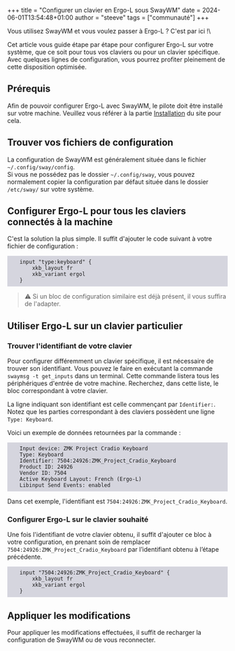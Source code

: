 +++
title = "Configurer un clavier en Ergo-L sous SwayWM"
date = 2024-06-01T13:54:48+01:00
author = "steeve"
tags = ["communauté"]
+++

<style>
  code { font-family: monospace; }
  pre { background-color: #6684; padding: 0.5em 2em; }
  pre > code { background-color: transparent; padding: 0; }
</style>

Vous utilisez SwayWM et vous voulez passer à Ergo-L ? C'est par ici !\

Cet article vous guide étape par étape pour configurer Ergo-L sur votre système, que ce soit pour tous vos claviers ou pour un clavier spécifique. Avec quelques lignes de configuration, vous pourrez profiter pleinement de cette disposition optimisée.


<!--more-->


## Prérequis

Afin de pouvoir configurer Ergo-L avec SwayWM, le pilote doit être installé sur votre machine.
Veuillez vous référer à la partie [Installation][1] du site pour cela. 

## Trouver vos fichiers de configuration

La configuration de SwayWM est généralement située dans le fichier `~/.config/sway/config`.\
Si vous ne possédez pas le dossier `~/.config/sway`, vous pouvez normalement copier la configuration par défaut située dans le dossier `/etc/sway/` sur votre système.

## Configurer Ergo-L pour tous les claviers connectés à la machine

C'est la solution la plus simple. Il suffit d'ajouter le code suivant à votre fichier de configuration :

```text
input "type:keyboard" {
    xkb_layout fr
    xkb_variant ergol
}
```

> ⚠ Si un bloc de configuration similaire est déjà présent, il vous suffira de l'adapter.

## Utiliser Ergo-L sur un clavier particulier

### Trouver l'identifiant de votre clavier

Pour configurer différemment un clavier spécifique, il est nécessaire de trouver son identifiant. Vous pouvez le faire en exécutant la commande `swaymsg -t get_inputs` dans un terminal. Cette commande listera tous les périphériques d'entrée de votre machine. Recherchez, dans cette liste, le bloc correspondant à votre clavier.

La ligne indiquant son identifiant est celle commençant par `Identifier:`. Notez que les parties correspondant à des claviers possèdent une ligne `Type: Keyboard`.

Voici un exemple de données retournées par la commande :

```text
Input device: ZMK Project Cradio Keyboard
Type: Keyboard
Identifier: 7504:24926:ZMK_Project_Cradio_Keyboard
Product ID: 24926
Vendor ID: 7504
Active Keyboard Layout: French (Ergo-L)
Libinput Send Events: enabled
```

Dans cet exemple, l'identifiant est `7504:24926:ZMK_Project_Cradio_Keyboard`.

### Configurer Ergo-L sur le clavier souhaité

Une fois l'identifiant de votre clavier obtenu, il suffit d'ajouter ce bloc à votre configuration, en prenant soin de remplacer `7504:24926:ZMK_Project_Cradio_Keyboard` par l’identifiant obtenu à l’étape précédente.

```text
input "7504:24926:ZMK_Project_Cradio_Keyboard" {
    xkb_layout fr
    xkb_variant ergol
}
```

## Appliquer les modifications

Pour appliquer les modifications effectuées, il suffit de recharger la configuration de SwayWM ou de vous reconnecter.




[1]: https://ergol.org/installation
